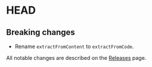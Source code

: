 # HEAD

## Breaking changes

- Rename `extractFromContent` to `extractFromCode`.

All notable changes are described on the [Releases](https://github.com/oliviertassinari/babel-plugin-transform-react-remove-prop-types/releases) page.

